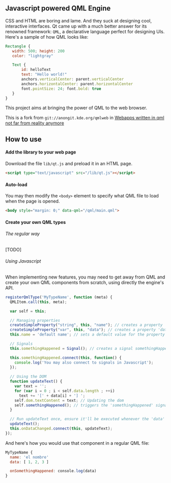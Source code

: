 ## Javascript powered QML Engine
CSS and HTML are boring and lame. And they suck at designing cool, interactive interfaces. Qt came up with a much better answer for its renowned framework: `QML`, a declarative language perfect for designing UIs. Here's a sample of how QML looks like:

```QML
Rectangle {
   width: 500; height: 200
   color: "lightgray"

   Text {
       id: helloText
       text: "Hello world!"
       anchors.verticalCenter: parent.verticalCenter
       anchors.horizontalCenter: parent.horizontalCenter
       font.pointSize: 24; font.bold: true
   }
}
```

This project aims at bringing the power of QML to the web browser.

This is a fork from `git://anongit.kde.org/qmlweb` in [Webapps written in qml not far from reality anymore](http://akreuzkamp.de/2013/07/10/webapps-written-in-qml-not-far-from-reality-anymore)

## How to use
#### Add the library to your web page
Download the file `lib/qt.js` and preload it in an HTML page.

```HTML
<script type="text/javascript" src="/lib/qt.js"></script>
```

#### Auto-load
You may then modify the `<body>` element to specify what QML file to load when the page is opened.

```HTML
<body style="margin: 0;" data-qml="/qml/main.qml">
````

#### Create your own QML types
###### The regular way
[TODO]

###### Using Javascript
When implementing new features, you may need to get away from QML and create your own QML components from scratch, using directly the engine's API.

```Javascript
registerQmlType('MyTypeName', function (meta) {
  QMLItem.call(this, meta);

  var self = this;

  // Managing properties
  createSimpleProperty("string", this, "name"); // creates a property 'name' of type string
  createSimpleProperty("var", this, "data"); // creates a property 'data' of undefined type
  this.name = 'default name'; // sets a default value for the property 'name'

  // Signals
  this.somethingHappened = Signal(); // creates a signal somethingHappened

  this.somethingHappened.connect(this, function() {
    console.log('You may also connect to signals in Javascript');
  });
  
  // Using the DOM
  function updateText() {
    var text = '';
    for (var i = 0 ; i < self.data.length ; ++i)
      text += '[' + data[i] + '] ';
    self.dom.textContent = text; // Updating the dom
    self.somethingHappened(); // triggers the 'somethingHappened' signal.
  }

  // Run updateText once, ensure it'll be executed whenever the 'data' property changes.
  updateText();
  this.onDataChanged.connect(this, updateText);
});
```

And here's how you would use that component in a regular QML file:
```QML
MyTypeName {
  name: 'el nombre'
  data: [ 1, 2, 3 ]

  onSomethingHappened: console.log(data)
}
```
